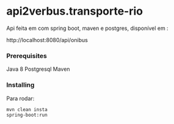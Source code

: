 # api2verbus.transporte-rio
Api feita em com spring boot, maven e postgres, disponível em :

http://localhost:8080/api/onibus

### Prerequisites

Java 8
Postgresql
Maven

### Installing

Para rodar:
```
mvn clean insta
spring-boot:run
```

